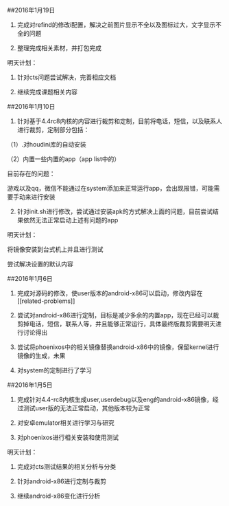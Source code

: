 ##2016年1月19日
1. 完成对refind的修改i配置，解决之前图片显示不全以及图标过大，文字显示不全的问题

2. 整理完成相关素材，并打包完成

明天计划：

1. 针对cts问题尝试解决，完善相应文档

2. 继续完成课题相关内容


##2016年1月10日
1. 针对基于4.4rc8内核的内容进行裁剪和定制，目前将电话，短信，以及联系人进行裁剪，定制部分包括：

（1）.对houdini库的自动安装

（2）内置一些内置的app（app list中的）

目前存在的问题：

游戏以及qq，微信不能通过在system添加来正常运行app，会出现报错，可能需要手动来进行安装

2. 针对init.sh进行修改，尝试通过安装apk的方式解决上面的问题，目前尝试结果依然无法正常启动上述有问题的app

明天计划：

将镜像安装到台式机上并且进行测试

尝试解决设置的默认内容

##2016年1月6日

1. 完成对源码的修改，使user版本的android-x86可以启动，修改内容在[[related-problems]]

2. 尝试对android-x86进行定制，目标是减少多余的内置app，现在已经可以裁剪掉电话，短信，联系人等，并且能够正常运行，具体最终版裁剪需要明天进行讨论得出

3. 尝试将phoenixos中的相关镜像替换android-x86中的镜像，保留kernel进行镜像的生成，未果

4. 对system的定制进行了学习


##2016年1月5日

1. 完成针对4.4-rc8内核生成user,userdebug以及eng的android-x86镜像，经过测试user版的无法正常启动，其他版本较为正常

2. 对安卓emulator相关进行学习与研究

3. 对phoenixos进行相关安装和使用测试

明天计划：

1. 完成对cts测试结果的相关分析与分类

2. 针对android-x86进行定制与裁剪

3. 继续android-x86变化进行分析